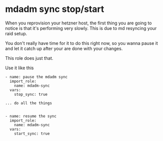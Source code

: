 mdadm sync stop/start
=================

When you reprovision your hetzner host, the first thing you are going to notice is 
that it's performing very slowly. This is due to md resyncing your raid setup.

You don't really have time for it to do this right now, so you wanna pause it and let it catch up after your are done with your changes. 

This role does just that.

Use it like this

```
- name: pause the mdadm sync
  import_role:
    name: mdadm-sync
  vars:
    stop_sync: true

... do all the things


- name: resume the sync
  import_role:
    name: mdadm-sync
  vars:
    start_sync: true
```

